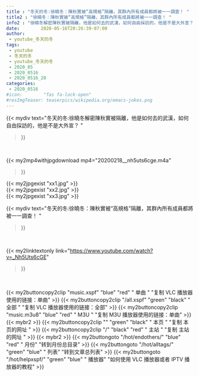 ```yaml
---
title : "冬天的冬:徐曉冬：陳秋實被“高規格”隔離，其群內所有成員都將被一一調查！ "
title2 : "徐曉冬：陳秋實被“高規格”隔離，其群內所有成員都將被一一調查！ "
info2 : "徐曉冬解密陳秋實被隔離，他是如何去的武漢，如何自由採訪的，他是不是大外宣？ "
date:        2020-05-16T20:26:39-07:00
author:
 - youtube_冬天的冬
tags:
 - youtube
 - 冬天的冬
 - youtube_冬天的冬
 - 2020_05
 - 2020_0516
 - 2020_0516_20
categories:
 - 2020_0516
#icon:        "fas fa-lock-open"
#resImgTeaser: teaserpics/wikipedia.org/emacs-jokes.png
---
```


{{< mydiv text="冬天的冬:徐曉冬解密陳秋實被隔離，他是如何去的武漢，如何自由採訪的，他是不是大外宣？ "
>}}
<br>


{{< my2mp4withjpgdownload mp4="20200218__nh5uts6cge.m4a"
>}}

{{< my2jpgexist "xx1.jpg" >}}<br>
{{< my2jpgexist "xx2.jpg" >}}<br>
{{< my2jpgexist "xx3.jpg" >}}<br>



{{< mydiv text="冬天的冬:徐曉冬：陳秋實被“高規格”隔離，其群內所有成員都將被一一調查！ "
>}}
<br>

{{< my2linktextonly link="https://www.youtube.com/watch?v=_Nh5Uts6cGE"
>}}


<br>

{{< my2buttoncopy2clip "music.xspf"        "blue"   "red"    " 单曲 "  "复制 VLC 播放器使用的链接：单曲" >}} {{< my2buttoncopy2clip "/all.xspf"         "green"  "black"  " 全部 "  "复制 VLC 播放器使用的链接：全部" >}} {{< my2buttoncopy2clip "music.m3u8"        "blue"   "red"    " M3U  "    "复制 M3U 播放器使用的链接：单曲" >}} {{< mybr2 >}} {{< my2buttoncopy2clip ""                  "green"  "black"  " 本页 "    "复制 本页的网址 " >}} {{< my2buttoncopy2clip "/"                 "black"  "red"    " 主站 "    "复制 主站的网址 " >}} {{< mybr2 >}} {{< my2buttongoto      "/hot/endothers/"   "blue"   "red"    " 月份"   "转到月份总目录" >}} {{< my2buttongoto      "/hot/alltags/"     "green"  "blue"   " 列表"   "转到文章总列表" >}} {{< my2buttongoto      "/hot/helpxspf/"    "green"  "blue"   " 播放器" "如何使用 VLC 播放器或者 IPTV 播放器的教程" >}} 

